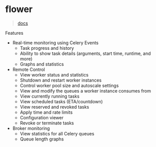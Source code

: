# flower
> [docs](https://flower.readthedocs.io/en/latest/)


Features
- Real-time monitoring using Celery Events
    - Task progress and history
    - Ability to show task details (arguments, start time, runtime, and more)
    - Graphs and statistics
- Remote Control
    - View worker status and statistics
    - Shutdown and restart worker instances
    - Control worker pool size and autoscale settings
    - View and modify the queues a worker instance consumes from
    - View currently running tasks
    - View scheduled tasks (ETA/countdown)
    - View reserved and revoked tasks
    - Apply time and rate limits
    - Configuration viewer
    - Revoke or terminate tasks
- Broker monitoring
    - View statistics for all Celery queues
    - Queue length graphs